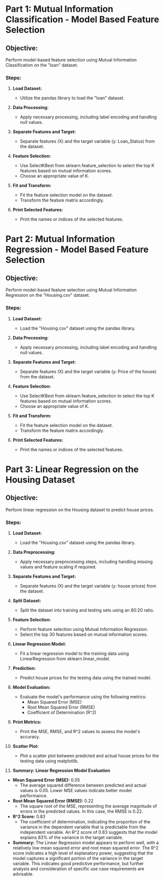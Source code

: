 # Part 1: Mutual Information Classification - Model Based Feature Selection

## Objective:
Perform model-based feature selection using Mutual Information Classification on the "loan" dataset.

### Steps:
1. **Load Dataset:**
   - Utilize the pandas library to load the "loan" dataset.

2. **Data Processing:**
   - Apply necessary processing, including label encoding and handling null values.

3. **Separate Features and Target:**
   - Separate features (X) and the target variable (y: Loan_Status) from the dataset.

4. **Feature Selection:**
   - Use SelectKBest from sklearn.feature_selection to select the top K features based on mutual information scores.
   - Choose an appropriate value of K.

5. **Fit and Transform:**
   - Fit the feature selection model on the dataset.
   - Transform the feature matrix accordingly.

6. **Print Selected Features:**
   - Print the names or indices of the selected features.

# Part 2: Mutual Information Regression - Model Based Feature Selection

## Objective:
Perform model-based feature selection using Mutual Information Regression on the "Housing.csv" dataset.

### Steps:
1. **Load Dataset:**
   - Load the "Housing.csv" dataset using the pandas library.

2. **Data Processing:**
   - Apply necessary processing, including label encoding and handling null values.

3. **Separate Features and Target:**
   - Separate features (X) and the target variable (y: Price of the house) from the dataset.

4. **Feature Selection:**
   - Use SelectKBest from sklearn.feature_selection to select the top K features based on mutual information scores.
   - Choose an appropriate value of K.

5. **Fit and Transform:**
   - Fit the feature selection model on the dataset.
   - Transform the feature matrix accordingly.

6. **Print Selected Features:**
   - Print the names or indices of the selected features.

# Part 3: Linear Regression on the Housing Dataset

## Objective:
Perform linear regression on the Housing dataset to predict house prices.

### Steps:
1. **Load Dataset:**
   - Load the "Housing.csv" dataset using the pandas library.

2. **Data Preprocessing:**
   - Apply necessary preprocessing steps, including handling missing values and feature scaling if required.

3. **Separate Features and Target:**
   - Separate features (X) and the target variable (y: house prices) from the dataset.

4. **Split Dataset:**
   - Split the dataset into training and testing sets using an 80:20 ratio.

5. **Feature Selection:**
   - Perform feature selection using Mutual Information Regression.
   - Select the top 30 features based on mutual information scores.

6. **Linear Regression Model:**
   - Fit a linear regression model to the training data using LinearRegression from sklearn.linear_model.

7. **Prediction:**
   - Predict house prices for the testing data using the trained model.

8. **Model Evaluation:**
   - Evaluate the model's performance using the following metrics:
     - Mean Squared Error (MSE)
     - Root Mean Squared Error (RMSE)
     - Coefficient of Determination (R^2)

9. **Print Metrics:**
   - Print the MSE, RMSE, and R^2 values to assess the model's accuracy.

10. **Scatter Plot:**
    - Plot a scatter plot between predicted and actual house prices for the testing data using matplotlib.

11. **Summary: Linear Regression Model Evaluation**
   - **Mean Squared Error (MSE):** 0.05
     - The average squared difference between predicted and actual values is 0.05. Lower MSE values indicate better model performance.
   - **Root Mean Squared Error (RMSE):** 0.22
     - The square root of the MSE, representing the average magnitude of errors in the predicted values. In this case, the RMSE is 0.22.
   - **R^2 Score:** 0.83
     - The coefficient of determination, indicating the proportion of the variance in the dependent variable that is predictable from the independent variable. An R^2 score of 0.83 suggests that the model explains 83% of the variance in the target variable.
   - **Summary:** The Linear Regression model appears to perform well, with a relatively low mean squared error and root mean squared error. The R^2 score indicates a high level of explanatory power, suggesting that the model captures a significant portion of the variance in the target variable. This indicates good predictive performance, but further analysis and consideration of specific use case requirements are advisable.
